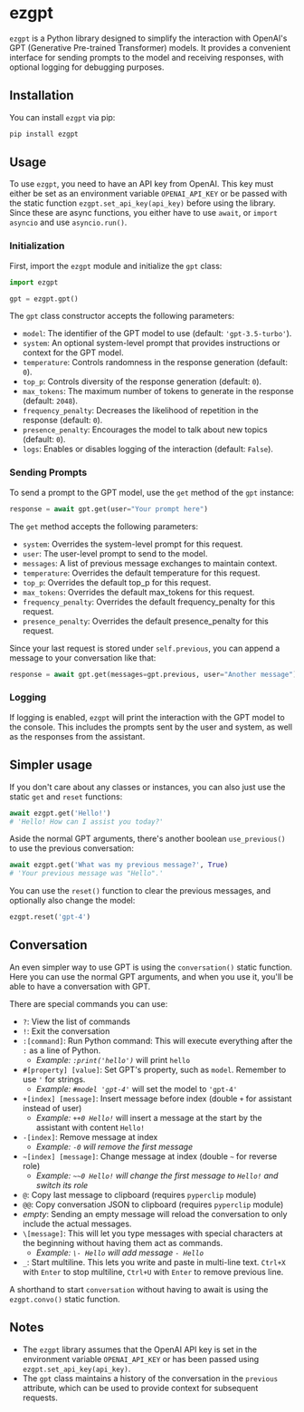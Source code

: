 # ezgpt

`ezgpt` is a Python library designed to simplify the interaction with OpenAI's GPT (Generative Pre-trained Transformer) models. It provides a convenient interface for sending prompts to the model and receiving responses, with optional logging for debugging purposes.

## Installation

You can install `ezgpt` via pip:
```bash
pip install ezgpt
```

## Usage

To use `ezgpt`, you need to have an API key from OpenAI. This key must either be set as an environment variable `OPENAI_API_KEY` or be passed with the static function `ezgpt.set_api_key(api_key)` before using the library. Since these are async functions, you either have to use `await`, or `import asyncio` and use `asyncio.run()`.

### Initialization

First, import the `ezgpt` module and initialize the `gpt` class:

```python
import ezgpt

gpt = ezgpt.gpt()
```

The `gpt` class constructor accepts the following parameters:

- `model`: The identifier of the GPT model to use (default: `'gpt-3.5-turbo'`).
- `system`: An optional system-level prompt that provides instructions or context for the GPT model.
- `temperature`: Controls randomness in the response generation (default: `0`).
- `top_p`: Controls diversity of the response generation (default: `0`).
- `max_tokens`: The maximum number of tokens to generate in the response (default: `2048`).
- `frequency_penalty`: Decreases the likelihood of repetition in the response (default: `0`).
- `presence_penalty`: Encourages the model to talk about new topics (default: `0`).
- `logs`: Enables or disables logging of the interaction (default: `False`).

### Sending Prompts

To send a prompt to the GPT model, use the `get` method of the `gpt` instance:

```python
response = await gpt.get(user="Your prompt here")
```

The `get` method accepts the following parameters:

- `system`: Overrides the system-level prompt for this request.
- `user`: The user-level prompt to send to the model.
- `messages`: A list of previous message exchanges to maintain context.
- `temperature`: Overrides the default temperature for this request.
- `top_p`: Overrides the default top_p for this request.
- `max_tokens`: Overrides the default max_tokens for this request.
- `frequency_penalty`: Overrides the default frequency_penalty for this request.
- `presence_penalty`: Overrides the default presence_penalty for this request.

Since your last request is stored under `self.previous`, you can append a message to your conversation like that:

```python
response = await gpt.get(messages=gpt.previous, user="Another message")
```

### Logging

If logging is enabled, `ezgpt` will print the interaction with the GPT model to the console. This includes the prompts sent by the user and system, as well as the responses from the assistant.

## Simpler usage
If you don't care about any classes or instances, you can also just use the static `get` and `reset` functions:

```python
await ezgpt.get('Hello!') 
# 'Hello! How can I assist you today?'
```
Aside the normal GPT arguments, there's another boolean `use_previous()` to use the previous conversation:
```python
await ezgpt.get('What was my previous message?', True) 
# 'Your previous message was "Hello".'
```

You can use the `reset()` function to clear the previous messages, and optionally also change the model:
```python
ezgpt.reset('gpt-4')
```

## Conversation

An even simpler way to use GPT is using the `conversation()` static function. Here you can use the normal GPT arguments, and when you use it, you'll be able to have a conversation with GPT. 

There are special commands you can use:

- `?`: View the list of commands
- `!`: Exit the conversation
- `:[command]`: Run Python command: This will execute everything after the `:` as a line of Python. 
    -   *Example: `:print('hello')`* will print `hello`
- `#[property] [value]`: Set GPT's property, such as `model`. Remember to use `'` for strings. 
    - *Example: `#model 'gpt-4'`* will set the model to `'gpt-4'`
- `+[index] [message]`: Insert message before index (double `+` for assistant instead of user)
    - *Example: `++0 Hello!`* will insert a message at the start by the assistant with content `Hello!`
- `-[index]`: Remove message at index
    - *Example: `-0` will remove the first message*
- `~[index] [message]`: Change message at index (double `~` for reverse role)
    - *Example: `~~0 Hello!` will change the first message to `Hello!` and switch its role*
- `@`: Copy last message to clipboard (requires `pyperclip` module)
- `@@`: Copy conversation JSON to clipboard (requires `pyperclip` module)
- *empty*: Sending an empty message will reload the conversation to only include the actual messages. 
- `\[message]`: This will let you type messages with special characters at the beginning without having them act as commands.
    - *Example: `\- Hello` will add message `- Hello`*
- `_`: Start multiline. This lets you write and paste in multi-line text. `Ctrl+X` with `Enter` to stop multiline, `Ctrl+U` with `Enter` to remove previous line.

A shorthand to start `conversation` without having to await is using the `ezgpt.convo()` static function. 

## Notes

- The `ezgpt` library assumes that the OpenAI API key is set in the environment variable `OPENAI_API_KEY` or has been passed using `ezgpt.set_api_key(api_key)`.
- The `gpt` class maintains a history of the conversation in the `previous` attribute, which can be used to provide context for subsequent requests.

